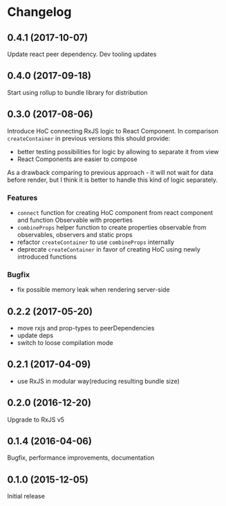 # Changelog

## 0.4.1 (2017-10-07)

Update react peer dependency. Dev tooling updates

## 0.4.0 (2017-09-18)

Start using rollup to bundle library for distribution

## 0.3.0 (2017-08-06)

Introduce HoC connecting RxJS logic to React Component.
In comparison `createContainer` in previous versions this should provide:
  - better testing possibilities for logic by allowing to separate it from view
  - React Components are easier to compose

As a drawback comparing to previous approach - it will not wait for data before render,
 but I think it is better to handle this kind of logic separately. 

### Features
 
- `connect` function for creating HoC component from react component and function Observable with properties  
- `combineProps` helper function to create properties observable from observables, observers and static props 
- refactor `createContainer` to use `combineProps` internally
- deprecate `createContainer` in favor of creating HoC using newly introduced functions
  
### Bugfix
 
- fix possible memory leak when rendering server-side
 
## 0.2.2 (2017-05-20)

- move rxjs and prop-types to peerDependencies
- update deps
- switch to loose compilation mode

## 0.2.1  (2017-04-09)
         
- use RxJS in modular way(reducing resulting bundle size)
         
## 0.2.0  (2016-12-20)

Upgrade to RxJS v5

## 0.1.4  (2016-04-06)

Bugfix, performance improvements, documentation

## 0.1.0  (2015-12-05)

Initial release
